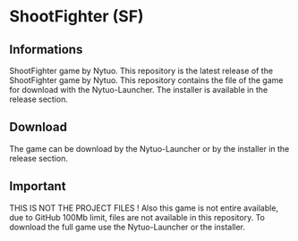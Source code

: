 # ShootFighter (SF)
## Informations
ShootFighter game by Nytuo.
This repository is the latest release of the ShootFighter game by Nytuo.
This repository contains the file of the game for download with the Nytuo-Launcher. The installer is available in the release section.

## Download

The game can be download by the Nytuo-Launcher or by the installer in the release section.

## Important

THIS IS NOT THE PROJECT FILES !
Also this game is not entire available, due to GitHub 100Mb limit, files are not available in this repository. To download the full game use the Nytuo-Launcher or the installer.

